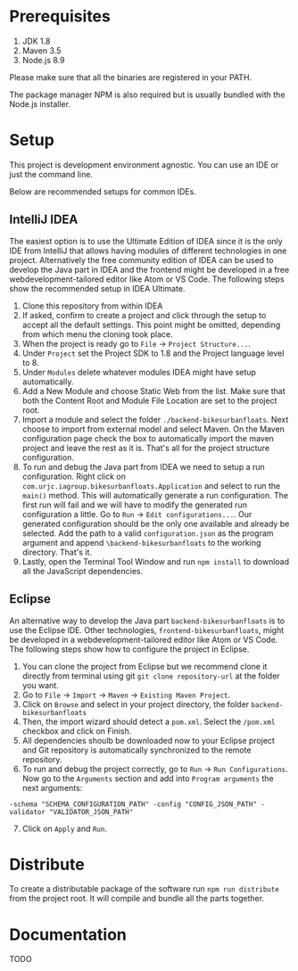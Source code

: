 # Prerequisites
1. JDK 1.8
2. Maven 3.5
3. Node.js 8.9

Please make sure that all the binaries are registered in your PATH.

The package manager NPM is also required but is usually bundled with the Node.js installer.

# Setup
This project is development environment agnostic. You can use an IDE or just the command line.

Below are recommended setups for common IDEs.

## IntelliJ IDEA
The easiest option is to use the Ultimate Edition of IDEA since it is the only IDE from IntelliJ that allows having
modules of different technologies in one project. Alternatively the free community edition of IDEA can be used to
develop the Java part in IDEA and the frontend might be developed in a free webdevelopment-tailored editor like Atom or
VS Code. The following steps show the recommended setup in IDEA Ultimate.

1. Clone this repository from within IDEA
2. If asked, confirm to create a project and click through the setup to accept all the default settings. This point
   might be omitted, depending from which menu the cloning took place.
3. When the project is ready go to `File` &rarr; `Project Structure...`.
4. Under `Project` set the Project SDK to 1.8 and the Project language level to 8.
5. Under `Modules` delete whatever modules IDEA might have setup automatically.
6. Add a New Module and choose Static Web from the list. Make sure that both the Content Root and Module File Location
   are set to the project root.
7. Import a module and select the folder `./backend-bikesurbanfloats`. Next choose to import from external model and
   select Maven. On the Maven configuration page check the box to automatically import the maven project and leave the
   rest as it is. That's all for the project structure configuration.
8. To run and debug the Java part from IDEA we need to setup a run configuration. Right click on
   `com.urjc.iagroup.bikesurbanfloats.Application` and select to run the `main()` method. This will automatically
   generate a run configuration. The first run will fail and we will have to modify the generated run configuration a
   little. Go to `Run` &rarr; `Edit configurations...`. Our generated configuration should be the only one available and
   already be selected. Add the path to a valid `configuration.json` as the program argument and append
   `\backend-bikesurbanfloats` to the working directory. That's it.
9. Lastly, open the Terminal Tool Window and run `npm install` to download all the JavaScript dependencies.

## Eclipse
An alternative way to develop the Java part `backend-bikesurbanfloats` is to use the Eclipse IDE. Other technologies, 
`frontend-bikesurbanfloats`, might be developed in a webdevelopment-tailored editor like Atom or VS Code. The following
steps show how to configure the project in Eclipse.

1. You can clone the project from Eclipse but we recommend clone it directly from terminal using git `git clone repository-url` 
at the folder you want.
2. Go to  `File` &rarr; `Import` &rarr; `Maven` &rarr; `Existing Maven Project`.
3. Click on `Browse` and select in your project directory, the folder `backend-bikesurbanfloats`
4. Then, the import wizard should detect a `pom.xml`. Select the `/pom.xml` checkbox and click on Finish.
5. All dependencies shoulb be downloaded now to your Eclipse project and Git repository is automatically synchronized to the remote
repository.
6. To run and debug the project correctly, go to `Run` &rarr; `Run Configurations`. Now go to the `Arguments` section and add into 
`Program arguments` the next arguments:
```
-schema "SCHEMA_CONFIGURATION_PATH" -config "CONFIG_JSON_PATH" -validator "VALIDATOR_JSON_PATH"
``` 
7. Click on `Apply` and `Run`.

# Distribute
To create a distributable package of the software run `npm run distribute` from the project root. It will compile and
bundle all the parts together.

# Documentation
TODO
